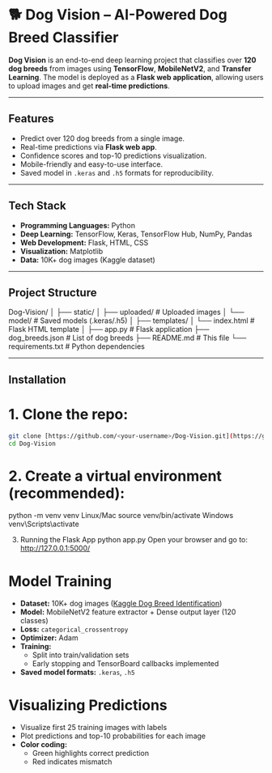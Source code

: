 # 🐕 Dog Vision – AI-Powered Dog Breed Classifier

**Dog Vision** is an end-to-end deep learning project that classifies over **120 dog breeds** from images using **TensorFlow**, **MobileNetV2**, and **Transfer Learning**. The model is deployed as a **Flask web application**, allowing users to upload images and get **real-time predictions**.

---

## Features

- Predict over 120 dog breeds from a single image.
- Real-time predictions via **Flask web app**.
- Confidence scores and top-10 predictions visualization.
- Mobile-friendly and easy-to-use interface.
- Saved model in `.keras` and `.h5` formats for reproducibility.

---

## Tech Stack

- **Programming Languages:** Python  
- **Deep Learning:** TensorFlow, Keras, TensorFlow Hub, NumPy, Pandas  
- **Web Development:** Flask, HTML, CSS  
- **Visualization:** Matplotlib  
- **Data:** 10K+ dog images (Kaggle dataset)

---

## Project Structure

Dog-Vision/
│
├── static/
│ ├── uploaded/ # Uploaded images
│ └── model/ # Saved models (.keras/.h5)
│
├── templates/
│ └── index.html # Flask HTML template
│
├── app.py # Flask application
├── dog_breeds.json # List of dog breeds
├── README.md # This file
└── requirements.txt # Python dependencies


---

## Installation

# 1. **Clone the repo:**
```bash
git clone [https://github.com/<your-username>/Dog-Vision.git](https://github.com/ShubhMPrajapati/Dog-Breed-Classification)
cd Dog-Vision
```

# 2. Create a virtual environment (recommended):
python -m venv venv
Linux/Mac
source venv/bin/activate
Windows
venv\Scripts\activate

3. Running the Flask App
python app.py
Open your browser and go to: http://127.0.0.1:5000/


# Model Training
- **Dataset:** 10K+ dog images ([Kaggle Dog Breed Identification](https://www.kaggle.com/c/dog-breed-identification))  
- **Model:** MobileNetV2 feature extractor + Dense output layer (120 classes)  
- **Loss:** `categorical_crossentropy`  
- **Optimizer:** Adam  
- **Training:** 
  - Split into train/validation sets  
  - Early stopping and TensorBoard callbacks implemented  
- **Saved model formats:** `.keras`, `.h5`  

# Visualizing Predictions
- Visualize first 25 training images with labels  
- Plot predictions and top-10 probabilities for each image  
- **Color coding:**  
  - Green highlights correct prediction  
  - Red indicates mismatch

